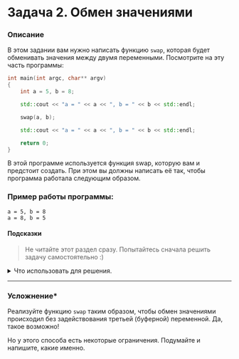 # Задача 2. Обмен значениями

### Описание
В этом задании вам нужно написать функцию `swap`, которая будет обменивать значения между двумя переменными. Посмотрите на эту часть программы:
```cpp
int main(int argc, char** argv)
{
	int a = 5, b = 8;

	std::cout << "a = " << a << ", b = " << b << std::endl;

	swap(a, b);

	std::cout << "a = " << a << ", b = " << b << std::endl;

	return 0;
}
```

В этой программе используется функция swap, которую вам и предстоит создать. При этом вы должны написать её так, чтобы программа работала следующим образом.

### Пример работы программы:
```
a = 5, b = 8
a = 8, b = 5
```
#### Подсказки

> Не читайте этот раздел сразу. Попытайтесь сначала решить задачу самостоятельно :)

<details>

<summary>Что использовать для решения.</summary>

Чтобы функция `swap` могла изменять значения в тех переменных, которые в неё передали, эти переменные должны быть переданы в функцию по ссылке. Для этого необходимо использовать оператор `&` при объявлении параметров функции.

Для вывода на консоль использовать `std::cout`.

</details>

------

### Усложнение*

Реализуйте функцию `swap` таким образом, чтобы обмен значениями происходил без задействования третьей (буферной) переменной. Да, такое возможно!

Но у этого способа есть некоторые ограничения. Подумайте и напишите, какие именно.

